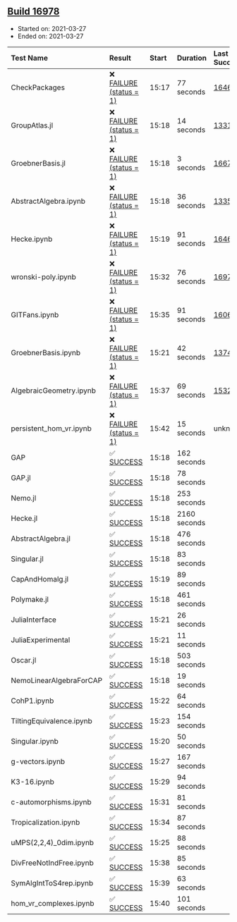 ## [Build 16978](https://oscarci.mathematik.uni-kl.de/job/oscar/16978/)

* Started on: 2021-03-27
* Ended on: 2021-03-27

| Test Name    | Result | Start | Duration | Last Success | First Failure |
|:-------------|:-------|:------|:---------|:-------------|:--------------|
| CheckPackages | ❌ [FAILURE (status = 1)](https://oscarci.mathematik.uni-kl.de/job/oscar/16978/artifact/logs/build-16978/CheckPackages.log) | 15:17 | 77 seconds | [16463](https://oscarci.mathematik.uni-kl.de/job/oscar/16463/) | [16464](https://oscarci.mathematik.uni-kl.de/job/oscar/16464/) |
| GroupAtlas.jl | ❌ [FAILURE (status = 1)](https://oscarci.mathematik.uni-kl.de/job/oscar/16978/artifact/logs/build-16978/GroupAtlas.jl.log) | 15:18 | 14 seconds | [13311](https://oscarci.mathematik.uni-kl.de/job/oscar/13311/) | [13312](https://oscarci.mathematik.uni-kl.de/job/oscar/13312/) |
| GroebnerBasis.jl | ❌ [FAILURE (status = 1)](https://oscarci.mathematik.uni-kl.de/job/oscar/16978/artifact/logs/build-16978/GroebnerBasis.jl.log) | 15:18 | 3 seconds | [16676](https://oscarci.mathematik.uni-kl.de/job/oscar/16676/) | [16677](https://oscarci.mathematik.uni-kl.de/job/oscar/16677/) |
| AbstractAlgebra.ipynb | ❌ [FAILURE (status = 1)](https://oscarci.mathematik.uni-kl.de/job/oscar/16978/artifact/logs/build-16978/AbstractAlgebra.ipynb.log) | 15:18 | 36 seconds | [13355](https://oscarci.mathematik.uni-kl.de/job/oscar/13355/) | [13356](https://oscarci.mathematik.uni-kl.de/job/oscar/13356/) |
| Hecke.ipynb | ❌ [FAILURE (status = 1)](https://oscarci.mathematik.uni-kl.de/job/oscar/16978/artifact/logs/build-16978/Hecke.ipynb.log) | 15:19 | 91 seconds | [16463](https://oscarci.mathematik.uni-kl.de/job/oscar/16463/) | [16464](https://oscarci.mathematik.uni-kl.de/job/oscar/16464/) |
| wronski-poly.ipynb | ❌ [FAILURE (status = 1)](https://oscarci.mathematik.uni-kl.de/job/oscar/16978/artifact/logs/build-16978/wronski-poly.ipynb.log) | 15:32 | 76 seconds | [16976](https://oscarci.mathematik.uni-kl.de/job/oscar/16976/) | [16977](https://oscarci.mathematik.uni-kl.de/job/oscar/16977/) |
| GITFans.ipynb | ❌ [FAILURE (status = 1)](https://oscarci.mathematik.uni-kl.de/job/oscar/16978/artifact/logs/build-16978/GITFans.ipynb.log) | 15:35 | 91 seconds | [16068](https://oscarci.mathematik.uni-kl.de/job/oscar/16068/) | [16069](https://oscarci.mathematik.uni-kl.de/job/oscar/16069/) |
| GroebnerBasis.ipynb | ❌ [FAILURE (status = 1)](https://oscarci.mathematik.uni-kl.de/job/oscar/16978/artifact/logs/build-16978/GroebnerBasis.ipynb.log) | 15:21 | 42 seconds | [13748](https://oscarci.mathematik.uni-kl.de/job/oscar/13748/) | [13749](https://oscarci.mathematik.uni-kl.de/job/oscar/13749/) |
| AlgebraicGeometry.ipynb | ❌ [FAILURE (status = 1)](https://oscarci.mathematik.uni-kl.de/job/oscar/16978/artifact/logs/build-16978/AlgebraicGeometry.ipynb.log) | 15:37 | 69 seconds | [15322](https://oscarci.mathematik.uni-kl.de/job/oscar/15322/) | [15323](https://oscarci.mathematik.uni-kl.de/job/oscar/15323/) |
| persistent_hom_vr.ipynb | ❌ [FAILURE (status = 1)](https://oscarci.mathematik.uni-kl.de/job/oscar/16978/artifact/logs/build-16978/persistent_hom_vr.ipynb.log) | 15:42 | 15 seconds | unknown | unknown |
| GAP | ✅ [SUCCESS](https://oscarci.mathematik.uni-kl.de/job/oscar/16978/artifact/logs/build-16978/GAP.log) | 15:18 | 162 seconds |  |  |
| GAP.jl | ✅ [SUCCESS](https://oscarci.mathematik.uni-kl.de/job/oscar/16978/artifact/logs/build-16978/GAP.jl.log) | 15:18 | 78 seconds |  |  |
| Nemo.jl | ✅ [SUCCESS](https://oscarci.mathematik.uni-kl.de/job/oscar/16978/artifact/logs/build-16978/Nemo.jl.log) | 15:18 | 253 seconds |  |  |
| Hecke.jl | ✅ [SUCCESS](https://oscarci.mathematik.uni-kl.de/job/oscar/16978/artifact/logs/build-16978/Hecke.jl.log) | 15:18 | 2160 seconds |  |  |
| AbstractAlgebra.jl | ✅ [SUCCESS](https://oscarci.mathematik.uni-kl.de/job/oscar/16978/artifact/logs/build-16978/AbstractAlgebra.jl.log) | 15:18 | 476 seconds |  |  |
| Singular.jl | ✅ [SUCCESS](https://oscarci.mathematik.uni-kl.de/job/oscar/16978/artifact/logs/build-16978/Singular.jl.log) | 15:18 | 83 seconds |  |  |
| CapAndHomalg.jl | ✅ [SUCCESS](https://oscarci.mathematik.uni-kl.de/job/oscar/16978/artifact/logs/build-16978/CapAndHomalg.jl.log) | 15:19 | 89 seconds |  |  |
| Polymake.jl | ✅ [SUCCESS](https://oscarci.mathematik.uni-kl.de/job/oscar/16978/artifact/logs/build-16978/Polymake.jl.log) | 15:18 | 461 seconds |  |  |
| JuliaInterface | ✅ [SUCCESS](https://oscarci.mathematik.uni-kl.de/job/oscar/16978/artifact/logs/build-16978/JuliaInterface.log) | 15:21 | 26 seconds |  |  |
| JuliaExperimental | ✅ [SUCCESS](https://oscarci.mathematik.uni-kl.de/job/oscar/16978/artifact/logs/build-16978/JuliaExperimental.log) | 15:21 | 11 seconds |  |  |
| Oscar.jl | ✅ [SUCCESS](https://oscarci.mathematik.uni-kl.de/job/oscar/16978/artifact/logs/build-16978/Oscar.jl.log) | 15:18 | 503 seconds |  |  |
| NemoLinearAlgebraForCAP | ✅ [SUCCESS](https://oscarci.mathematik.uni-kl.de/job/oscar/16978/artifact/logs/build-16978/NemoLinearAlgebraForCAP.log) | 15:18 | 19 seconds |  |  |
| CohP1.ipynb | ✅ [SUCCESS](https://oscarci.mathematik.uni-kl.de/job/oscar/16978/artifact/logs/build-16978/CohP1.ipynb.log) | 15:22 | 64 seconds |  |  |
| TiltingEquivalence.ipynb | ✅ [SUCCESS](https://oscarci.mathematik.uni-kl.de/job/oscar/16978/artifact/logs/build-16978/TiltingEquivalence.ipynb.log) | 15:23 | 154 seconds |  |  |
| Singular.ipynb | ✅ [SUCCESS](https://oscarci.mathematik.uni-kl.de/job/oscar/16978/artifact/logs/build-16978/Singular.ipynb.log) | 15:20 | 50 seconds |  |  |
| g-vectors.ipynb | ✅ [SUCCESS](https://oscarci.mathematik.uni-kl.de/job/oscar/16978/artifact/logs/build-16978/g-vectors.ipynb.log) | 15:27 | 167 seconds |  |  |
| K3-16.ipynb | ✅ [SUCCESS](https://oscarci.mathematik.uni-kl.de/job/oscar/16978/artifact/logs/build-16978/K3-16.ipynb.log) | 15:29 | 94 seconds |  |  |
| c-automorphisms.ipynb | ✅ [SUCCESS](https://oscarci.mathematik.uni-kl.de/job/oscar/16978/artifact/logs/build-16978/c-automorphisms.ipynb.log) | 15:31 | 81 seconds |  |  |
| Tropicalization.ipynb | ✅ [SUCCESS](https://oscarci.mathematik.uni-kl.de/job/oscar/16978/artifact/logs/build-16978/Tropicalization.ipynb.log) | 15:34 | 87 seconds |  |  |
| uMPS(2,2,4)_0dim.ipynb | ✅ [SUCCESS](https://oscarci.mathematik.uni-kl.de/job/oscar/16978/artifact/logs/build-16978/uMPS-2-2-4-_0dim.ipynb.log) | 15:25 | 88 seconds |  |  |
| DivFreeNotIndFree.ipynb | ✅ [SUCCESS](https://oscarci.mathematik.uni-kl.de/job/oscar/16978/artifact/logs/build-16978/DivFreeNotIndFree.ipynb.log) | 15:38 | 85 seconds |  |  |
| SymAlgIntToS4rep.ipynb | ✅ [SUCCESS](https://oscarci.mathematik.uni-kl.de/job/oscar/16978/artifact/logs/build-16978/SymAlgIntToS4rep.ipynb.log) | 15:39 | 63 seconds |  |  |
| hom_vr_complexes.ipynb | ✅ [SUCCESS](https://oscarci.mathematik.uni-kl.de/job/oscar/16978/artifact/logs/build-16978/hom_vr_complexes.ipynb.log) | 15:40 | 101 seconds |  |  |
